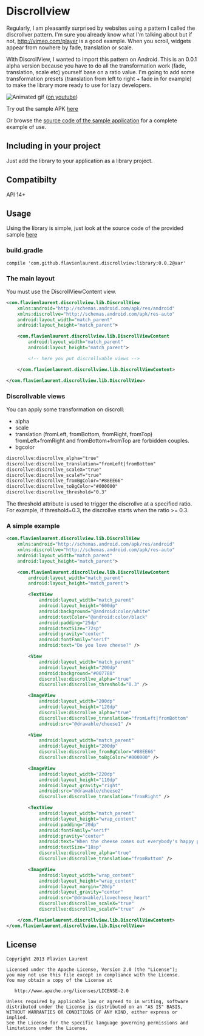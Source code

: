 Discrollview  
==================

Regularly, I am pleasantly surprised by websites using a pattern I called the discrollver pattern. I'm sure you already know what I'm talking about but if not, http://vimeo.com/player is a good example. When you scroll, widgets appear from nowhere by fade, translation or scale.

With DiscrollView, I wanted to import this pattern on Android. This is an 0.0.1 alpha version because you have to do all the transformation work (fade, translation, scale etc) yourself base on a ratio value. I'm going to add some transformation presets (translation from left to right + fade in for example) to make the library more ready to use for lazy developers.

![Animated gif][4] ([on youtube][1])

Try out the sample APK [here][2]

Or browse the [source code of the sample application][3] for a complete example of use.

Including in your project
-------------------------

Just add the library to your application as a library project.

Compatibilty
------------

API 14+

Usage
---------

Using the library is simple, just look at the source code of the provided sample [here][3]

### build.gradle

```
compile 'com.github.flavienlaurent.discrollview:library:0.0.2@aar'
```

### The main layout

You must use the DiscrollViewContent view.

```xml
<com.flavienlaurent.discrollview.lib.DiscrollView
    xmlns:android="http://schemas.android.com/apk/res/android"
    xmlns:discrollve="http://schemas.android.com/apk/res-auto"
    android:layout_width="match_parent"
    android:layout_height="match_parent">

    <com.flavienlaurent.discrollview.lib.DiscrollViewContent
        android:layout_width="match_parent"
        android:layout_height="match_parent">

        <!-- here you put discrollvable views -->

    </com.flavienlaurent.discrollview.lib.DiscrollViewContent>

</com.flavienlaurent.discrollview.lib.DiscrollView>
```

### Discrollvable views

You can apply some transformation on discroll:

- alpha
- scale
- translation (fromLeft, fromBottom, fromRight, fromTop)
fromLeft+fromRight and fromBottom+fromTop are forbidden couples.
- bgcolor

```xml
discrollve:discrollve_alpha="true"
discrollve:discrollve_translation="fromLeft|fromBottom"
discrollve:discrollve_scaleX="true"
discrollve:discrollve_scaleY="true"
discrollve:discrollve_fromBgColor="#88EE66"
discrollve:discrollve_toBgColor="#000000"
discrollve:discrollve_threshold="0.3"
```

The threshold attribute is used to trigger the discrollve at a specified ratio. For example, if threshold=0.3, the discrollve starts when the ratio >= 0.3.

### A simple example

```xml
<com.flavienlaurent.discrollview.lib.DiscrollView
    xmlns:android="http://schemas.android.com/apk/res/android"
    xmlns:discrollve="http://schemas.android.com/apk/res-auto"
    android:layout_width="match_parent"
    android:layout_height="match_parent">

    <com.flavienlaurent.discrollview.lib.DiscrollViewContent
        android:layout_width="match_parent"
        android:layout_height="match_parent">

        <TextView
            android:layout_width="match_parent"
            android:layout_height="600dp"
            android:background="@android:color/white"
            android:textColor="@android:color/black"
            android:padding="25dp"
            android:textSize="72sp"
            android:gravity="center"
            android:fontFamily="serif"
            android:text="Do you love cheese?" />

        <View
            android:layout_width="match_parent"
            android:layout_height="200dp"
            android:background="#007788"
            discrollve:discrollve_alpha="true"
            discrollve:discrollve_threshold="0.3" />

        <ImageView
            android:layout_width="200dp"
            android:layout_height="120dp"
            discrollve:discrollve_alpha="true"
            discrollve:discrollve_translation="fromLeft|fromBottom"
            android:src="@drawable/cheese1" />

        <View
            android:layout_width="match_parent"
            android:layout_height="200dp"
            discrollve:discrollve_fromBgColor="#88EE66"
            discrollve:discrollve_toBgColor="#000000" />

        <ImageView
            android:layout_width="220dp"
            android:layout_height="110dp"
            android:layout_gravity="right"
            android:src="@drawable/cheese2"
            discrollve:discrollve_translation="fromRight" />

        <TextView
            android:layout_width="match_parent"
            android:layout_height="wrap_content"
            android:padding="20dp"
            android:fontFamily="serif"
            android:gravity="center"
            android:text="When the cheese comes out everybody's happy pecorino red leicester"
            android:textSize="18sp"
            discrollve:discrollve_alpha="true"
            discrollve:discrollve_translation="fromBottom" />

        <ImageView
            android:layout_width="wrap_content"
            android:layout_height="wrap_content"
            android:layout_margin="20dp"
            android:layout_gravity="center"
            android:src="@drawable/ilovecheese_heart"
            discrollve:discrollve_scaleX="true"
            discrollve:discrollve_scaleY="true"  />

    </com.flavienlaurent.discrollview.lib.DiscrollViewContent>
</com.flavienlaurent.discrollview.lib.DiscrollView>
```

License
-----------

    Copyright 2013 Flavien Laurent

    Licensed under the Apache License, Version 2.0 (the "License");
    you may not use this file except in compliance with the License.
    You may obtain a copy of the License at

       http://www.apache.org/licenses/LICENSE-2.0

    Unless required by applicable law or agreed to in writing, software
    distributed under the License is distributed on an "AS IS" BASIS,
    WITHOUT WARRANTIES OR CONDITIONS OF ANY KIND, either express or implied.
    See the License for the specific language governing permissions and
    limitations under the License.

 [1]: http://youtu.be/FGYaweSP3sA
 [2]: https://github.com/flavienlaurent/discrollview/raw/master/sample.apk
 [3]: https://github.com/flavienlaurent/discrollview/tree/master/sample
 [4]: https://raw2.github.com/flavienlaurent/discrollview/master/discrollview.gif
